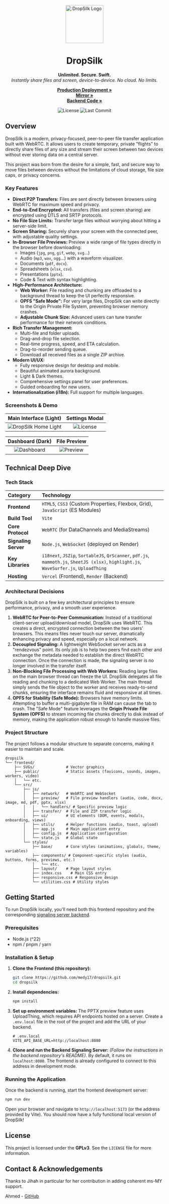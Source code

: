 <div align="center">
  <img src="https://raw.githubusercontent.com/medy17/dropsilk/refs/heads/main/frontend/public/logo.webp" alt="DropSilk Logo" width="120" />
  <h1>DropSilk</h1>
  <p>
    <b>Unlimited. Secure. Swift.</b>
    <br />
    <i>Instantly share files and screen, device-to-device. No cloud. No limits.</i>
  </p>
  
  <p>
    <a href="https://dropsilk.xyz"><strong>Production Deployment »</strong></a> <br />
    <a href="https://dropsilk.vercel.app"><strong>Mirror »</strong></a> <br />
    <a href="https://github.com/medy17/DropSilk_Backend"><strong>Backend Code »</strong></a>
  </p>
  
  <div>
    <img src="https://img.shields.io/github/license/medy17/dropsilk?style=for-the-badge" alt="License"/>
    <img src="https://img.shields.io/github/last-commit/medy17/dropsilk?style=for-the-badge" alt="Last Commit"/>
  </div>
</div>

## Overview

DropSilk is a modern, privacy-focused, peer-to-peer file transfer application built with WebRTC. It allows users to create temporary, private "flights" to directly share files of any size and stream their screen between two devices without ever storing data on a central server.

This project was born from the desire for a simple, fast, and secure way to move files between devices without the limitations of cloud storage, file size caps, or privacy concerns.

### Key Features

-   **Direct P2P Transfers:** Files are sent directly between browsers using WebRTC for maximum speed and privacy.
-   **End-to-End Encrypted:** All transfers (files and screen sharing) are encrypted using DTLS and SRTP protocols.
-   **No File Size Limits:** Transfer large files without worrying about hitting a server-side limit.
-   **Screen Sharing:** Securely share your screen with the connected peer, with adjustable quality settings.
-   **In-Browser File Previews:** Preview a wide range of file types directly in the browser before downloading:
    -   Images (`jpg`, `png`, `gif`, `webp`, `svg`...)
    -   Audio (`mp3`, `wav`, `ogg`...) with a waveform visualizer.
    -   Documents (`pdf`, `docx`).
    -   Spreadsheets (`xlsx`, `csv`).
    -   Presentations (`pptx`).
    -   Code & Text with syntax highlighting.
-   **High-Performance Architecture:**
    -   **Web Worker:** File reading and chunking are offloaded to a background thread to keep the UI perfectly responsive.
    -   **OPFS "Safe Mode":** For very large files, DropSilk can write directly to the Origin Private File System, preventing browser memory crashes.
    -   **Adjustable Chunk Size:** Advanced users can tune transfer performance for their network conditions.
-   **Rich Transfer Management:**
    -   Multi-file and folder uploads.
    -   Drag-and-drop file selection.
    -   Real-time progress, speed, and ETA calculation.
    -   Drag-to-reorder sending queue.
    -   Download all received files as a single ZIP archive.
-   **Modern UI/UX:**
    -   Fully responsive design for desktop and mobile.
    -   Beautiful animated aurora background.
    -   Light & Dark themes.
    -   Comprehensive settings panel for user preferences.
    -   Guided onboarding for new users.
-   **Internationalization (i18n):** Full support for multiple languages.

### Screenshots & Demo

|                                                           Main Interface (Light)                                                           |                                                     Settings Modal                                                      |
| :----------------------------------------------------------------------------------------------------------------------------------------: | :---------------------------------------------------------------------------------------------------------------------: |
| <img src="https://raw.githubusercontent.com/medy17/dropsilk/refs/heads/main/readme-assets/light-mode-home.png" alt="DropSilk Home Light"/> | <img src="https://raw.githubusercontent.com/medy17/dropsilk/refs/heads/main/readme-assets/settings.png" alt="License"/> |

|                                                        Dashboard (Dark)                                                         |                                                          File Preview                                                          |
| :-----------------------------------------------------------------------------------------------------------------------------: | :----------------------------------------------------------------------------------------------------------------------------: |
| <img src="https://raw.githubusercontent.com/medy17/dropsilk/refs/heads/main/readme-assets/dashboard-dark.png" alt="Dashboard"/> | <img src="https://raw.githubusercontent.com/medy17/dropsilk/refs/heads/main/readme-assets/sample-preview.jpeg" alt="Preview"/> |

## Technical Deep Dive

### Tech Stack

| Category             | Technology                                                                                                                              |
| :------------------- | :-------------------------------------------------------------------------------------------------------------------------------------- |
| **Frontend**         | `HTML5`, `CSS3` (Custom Properties, Flexbox, Grid), `JavaScript` (ES Modules)                                                           |
| **Build Tool**       | `Vite`                                                                                                                                  |
| **Core Protocol**    | `WebRTC` (for DataChannels and MediaStreams)                                                                                            |
| **Signaling Server** | `Node.js`, `WebSocket` (deployed on Render)                                                                                             |
| **Key Libraries**    | `i18next`, `JSZip`, `SortableJS`, `QrScanner`, `pdf.js`, `mammoth.js`, `SheetJS (xlsx)`, `highlight.js`, `WaveSurfer.js`, `UploadThing` |
| **Hosting**          | `Vercel` (Frontend), `Render` (Backend)                                                                                                 |

### Architectural Decisions

DropSilk is built on a few key architectural principles to ensure performance, privacy, and a smooth user experience.

1.  **WebRTC for Peer-to-Peer Communication:** Instead of a traditional client-server upload/download model, DropSilk uses WebRTC. This creates a direct, encrypted connection between the two users' browsers. This means files never touch our server, dramatically enhancing privacy and speed, especially on a local network.
2.  **Decoupled Signaling:** A lightweight WebSocket server acts as a "rendezvous" point. Its only job is to help two peers find each other and exchange the metadata needed to establish the direct WebRTC connection. Once the connection is made, the signaling server is no longer involved in the transfer itself.
3.  **Non-Blocking File Processing with Web Workers:** Reading large files on the main browser thread can freeze the UI. DropSilk delegates all file reading and chunking to a dedicated Web Worker. The main thread simply sends the file object to the worker and receives ready-to-send chunks, ensuring the interface remains fluid and responsive at all times.
4.  **OPFS for Stability (Safe Mode):** Browsers have memory limits. Attempting to buffer a multi-gigabyte file in RAM can cause the tab to crash. The "Safe Mode" feature leverages the **Origin Private File System (OPFS)** to stream incoming file chunks directly to disk instead of memory, making the application robust enough to handle massive files.

### Project Structure

The project follows a modular structure to separate concerns, making it easier to maintain and scale.

```
dropsilk
└── frontend/
    ├── SVGs/              # Vector graphics
    ├── public/            # Static assets (favicons, sounds, images, workers, video)
    │   └── etc.
    └── src/
        ├── js/
        │   ├── network/   # WebRTC and WebSocket
        │   ├── preview/   # File preview handlers (audio, code, docx, image, md, pdf, pptx, xlsx)
        │   │   └── handlers/ # Specific preview logic
        │   ├── transfer/  # File and ZIP transfer logic
        │   ├── ui/        # UI elements (DOM, events, modals, onboarding, views)
        │   ├── utils/     # Helper functions (audio, toast, upload)
        │   ├── app.js     # Main application entry
        │   ├── config.js  # Application configuration
        │   └── state.js   # Global state
        └── styles/
            ├── base/      # Core styles (animations, globals, theme, variables)
            ├── components/ # Component-specific styles (audio, buttons, forms, previews, etc.)
            │   └── etc.
            ├── layout/    # Page layout styles
            ├── index.css    # Main CSS entry
            ├── responsive.css # Responsive design
            └── utilities.css # Utility styles
```

## Getting Started

To run DropSilk locally, you'll need both this frontend repository and the corresponding [signaling server backend](https://github.com/medy17/DropSilk_Backend).

### Prerequisites

-   Node.js (^22)
-   npm / pnpm / yarn

### Installation & Setup

1.  **Clone the Frontend (this repository):**
    ```bash
    git clone https://github.com/medy17/dropsilk.git
    cd dropsilk
    ```

2.  **Install dependencies:**
    ```bash
    npm install
    ```

3.  **Set up environment variables:**
    The PPTX preview feature uses UploadThing, which requires API endpoints hosted on a server. Create a `.env.local` file in the root of the project and add the URL of your backend.
    ```
    # .env.local
    VITE_API_BASE_URL=http://localhost:8080
    ```

4.  **Clone and run the Backend Signaling Server:**
    *(Follow the instructions in the backend repository's README)*. By default, it runs on `localhost:8080`. The frontend is already configured to connect to this address in development mode.

### Running the Application

Once the backend is running, start the frontend development server:

```bash
npm run dev
```

Open your browser and navigate to `http://localhost:5173` (or the address provided by Vite). You should now have a fully functional local version of DropSilk!

## License

This project is licensed under the **GPLv3**. See the `LICENSE` file for more information.

## Contact & Acknowledgements

Thanks to Jihah in particular for her contribution in adding coherent ms-MY support.

Ahmed - [GitHub](https://github.com/medy17)
